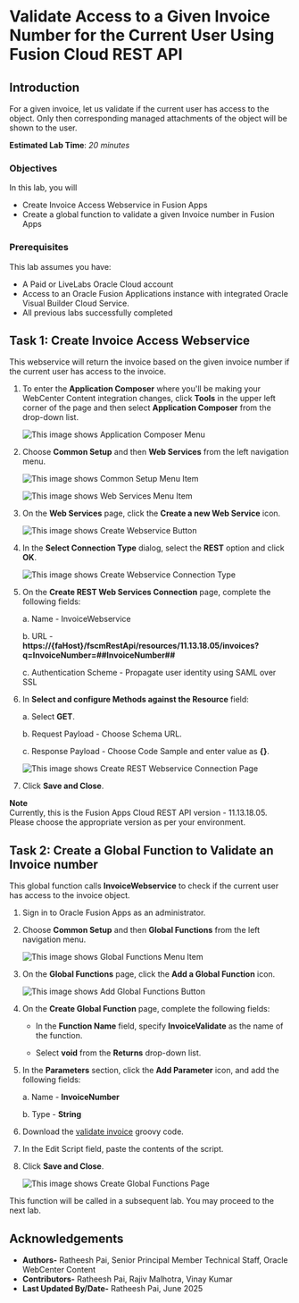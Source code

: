 # Validate Access to a Given Invoice Number for the Current User Using Fusion Cloud REST API

## Introduction

For a given invoice, let us validate if the current user has access to the object. Only then corresponding managed attachments of the object will be shown to the user.

**Estimated Lab Time**: *20 minutes*

### Objectives

In this lab, you will

- Create Invoice Access Webservice in Fusion Apps
- Create a global function to validate a given Invoice number in Fusion Apps

### Prerequisites

This lab assumes you have:

- A Paid or LiveLabs Oracle Cloud account
- Access to an Oracle Fusion Applications instance with integrated Oracle Visual Builder Cloud Service.
- All previous labs successfully completed

## Task 1: Create Invoice Access Webservice

This webservice will return the invoice based on the given invoice number if the current user has access to the invoice.

1. To enter the **Application Composer** where you'll be making your WebCenter Content integration changes, click **Tools** in the upper left corner of the page and then select **Application Composer** from the drop-down list.

   ![This image shows Application Composer Menu](images/app-composer.png "Application Composer Menu")

2. Choose **Common Setup** and then **Web Services** from the left navigation menu.

   ![This image shows Common Setup Menu Item](images/common-setup.png "Common Setup Menu Item")

   ![This image shows Web Services Menu Item](images/webservices-menu.png "Web Services Menu Item")

3. On the **Web Services** page, click the **Create a new Web Service** icon.

   ![This image shows Create Webservice Button](images/webservices-create.png "Create Webservice Button")

4. In the **Select Connection Type** dialog, select the **REST** option and click **OK**.

   ![This image shows Create Webservice Connection Type](images/ws-rest-option.png "Create Webservice Connection Type")

5. On the **Create REST Web Services Connection** page, complete the following fields:

   a.  Name - InvoiceWebservice

   b.  URL - **https://{faHost}/fscmRestApi/resources/11.13.18.05/invoices?q=InvoiceNumber=##InvoiceNumber##**

   c.  Authentication Scheme - Propagate user identity using SAML over SSL

6. In **Select and configure Methods against the Resource** field:

   a. Select **GET**.

   b. Request Payload - Choose Schema URL.

   c. Response Payload - Choose Code Sample and enter value as **{}**.

   ![This image shows Create REST Webservice Connection Page](images/ws-create-rest.png "Create REST Webservice Connection Page")

7. Click **Save and Close**.

**Note**  
Currently, this is the Fusion Apps Cloud REST API version - 11.13.18.05. Please choose the appropriate version as per your environment.

## Task 2: Create a Global Function to Validate an Invoice number

This global function calls **InvoiceWebservice** to check if the current user has access to the invoice object.

1. Sign in to Oracle Fusion Apps as an administrator.

2. Choose **Common Setup** and then **Global Functions** from the left navigation menu.

   ![This image shows Global Functions Menu Item](images/global-functions-menu.png "Global Functions Menu Item")

3. On the **Global Functions** page, click the **Add a Global Function** icon.

   ![This image shows Add Global Functions Button](images/functions-create-button.png "Add Global Functions Button")

4. On the **Create Global Function** page, complete the following fields:

    - In the **Function Name** field, specify **InvoiceValidate** as the name of the function.

    - Select **void** from the **Returns** drop-down list.

5. In the **Parameters** section, click the **Add Parameter** icon, and add the following fields:

   a. Name - **InvoiceNumber**

   b. Type - **String**

6. Download the [validate invoice](files/validate-invoice.groovy) groovy code.

7. In the Edit Script field, paste the contents of the script.

8. Click **Save and Close**.

   ![This image shows Create Global Functions Page](images/functions-create-page.png "Create Global Functions Page")

This function will be called in a subsequent lab. You may proceed to the next lab.

## Acknowledgements

- **Authors-** Ratheesh Pai, Senior Principal Member Technical Staff, Oracle WebCenter Content
- **Contributors-** Ratheesh Pai, Rajiv Malhotra, Vinay Kumar
- **Last Updated By/Date-** Ratheesh Pai, June 2025
